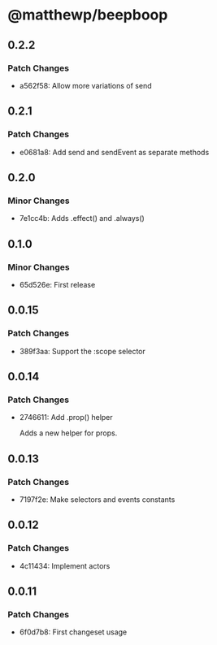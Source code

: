 # @matthewp/beepboop

## 0.2.2

### Patch Changes

- a562f58: Allow more variations of send

## 0.2.1

### Patch Changes

- e0681a8: Add send and sendEvent as separate methods

## 0.2.0

### Minor Changes

- 7e1cc4b: Adds .effect() and .always()

## 0.1.0

### Minor Changes

- 65d526e: First release

## 0.0.15

### Patch Changes

- 389f3aa: Support the :scope selector

## 0.0.14

### Patch Changes

- 2746611: Add .prop() helper

  Adds a new helper for props.

## 0.0.13

### Patch Changes

- 7197f2e: Make selectors and events constants

## 0.0.12

### Patch Changes

- 4c11434: Implement actors

## 0.0.11

### Patch Changes

- 6f0d7b8: First changeset usage

